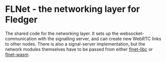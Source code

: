 # FLNet - the networking layer for Fledger

The shared code for the networking layer.
It sets up the websocket-communication with the signalling server,
and can create new WebRTC links to other nodes.
There is also a signal-server implementation, but the network modules
themselves have to be passed from either [flnet-libc](../../libc/flnet-libc/) or
[flnet-wasm](../../wasm/flnet-wasm/).